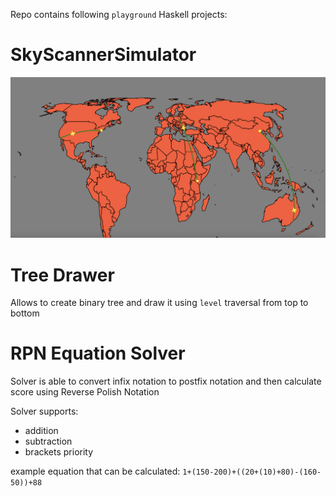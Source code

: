 Repo contains following `playground` Haskell projects:

# SkyScannerSimulator

![alt text](SkyScannerSimulator/backend/image.png)

# Tree Drawer

Allows to create binary tree and draw it using `level` traversal from top to bottom

# RPN Equation Solver

Solver is able to convert infix notation to postfix notation and then calculate score using Reverse Polish Notation

Solver supports:
- addition
- subtraction
- brackets priority

example equation that can be calculated:
`1+(150-200)+((20+(10)+80)-(160-50))+88`